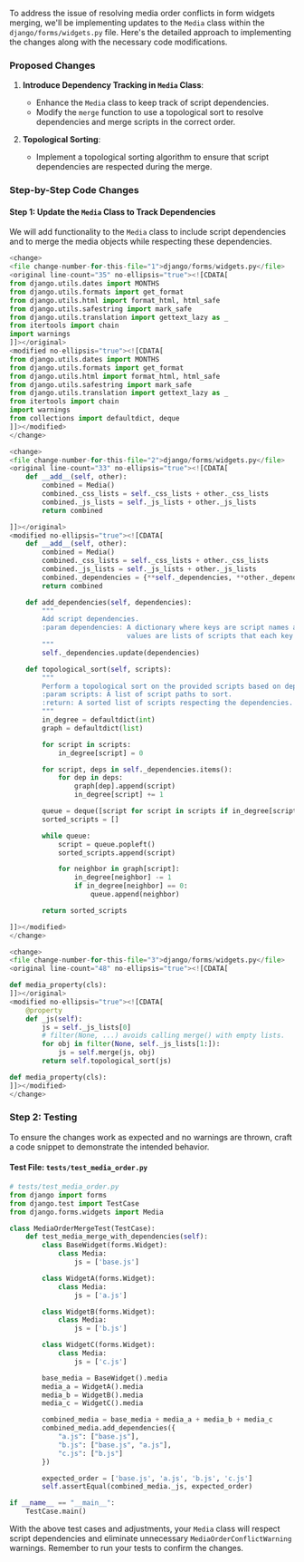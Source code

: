 To address the issue of resolving media order conflicts in form widgets merging, we'll be implementing updates to the `Media` class within the `django/forms/widgets.py` file. Here's the detailed approach to implementing the changes along with the necessary code modifications.

### Proposed Changes

1. **Introduce Dependency Tracking in `Media` Class**:
    - Enhance the `Media` class to keep track of script dependencies.
    - Modify the `merge` function to use a topological sort to resolve dependencies and merge scripts in the correct order.
  
2. **Topological Sorting**:
    - Implement a topological sorting algorithm to ensure that script dependencies are respected during the merge.

### Step-by-Step Code Changes

#### Step 1: Update the `Media` Class to Track Dependencies

We will add functionality to the `Media` class to include script dependencies and to merge the media objects while respecting these dependencies.

```python
<change>
<file change-number-for-this-file="1">django/forms/widgets.py</file>
<original line-count="35" no-ellipsis="true"><![CDATA[
from django.utils.dates import MONTHS
from django.utils.formats import get_format
from django.utils.html import format_html, html_safe
from django.utils.safestring import mark_safe
from django.utils.translation import gettext_lazy as _
from itertools import chain
import warnings
]]></original>
<modified no-ellipsis="true"><![CDATA[
from django.utils.dates import MONTHS
from django.utils.formats import get_format
from django.utils.html import format_html, html_safe
from django.utils.safestring import mark_safe
from django.utils.translation import gettext_lazy as _
from itertools import chain
import warnings
from collections import defaultdict, deque
]]></modified>
</change>

<change>
<file change-number-for-this-file="2">django/forms/widgets.py</file>
<original line-count="33" no-ellipsis="true"><![CDATA[
    def __add__(self, other):
        combined = Media()
        combined._css_lists = self._css_lists + other._css_lists
        combined._js_lists = self._js_lists + other._js_lists
        return combined

]]></original>
<modified no-ellipsis="true"><![CDATA[
    def __add__(self, other):
        combined = Media()
        combined._css_lists = self._css_lists + other._css_lists
        combined._js_lists = self._js_lists + other._js_lists
        combined._dependencies = {**self._dependencies, **other._dependencies}
        return combined

    def add_dependencies(self, dependencies):
        """
        Add script dependencies.
        :param dependencies: A dictionary where keys are script names and
                             values are lists of scripts that each key depends on.
        """
        self._dependencies.update(dependencies)

    def topological_sort(self, scripts):
        """
        Perform a topological sort on the provided scripts based on dependencies.
        :param scripts: A list of script paths to sort.
        :return: A sorted list of scripts respecting the dependencies.
        """
        in_degree = defaultdict(int)
        graph = defaultdict(list)

        for script in scripts:
            in_degree[script] = 0

        for script, deps in self._dependencies.items():
            for dep in deps:
                graph[dep].append(script)
                in_degree[script] += 1

        queue = deque([script for script in scripts if in_degree[script] == 0])
        sorted_scripts = []

        while queue:
            script = queue.popleft()
            sorted_scripts.append(script)

            for neighbor in graph[script]:
                in_degree[neighbor] -= 1
                if in_degree[neighbor] == 0:
                    queue.append(neighbor)

        return sorted_scripts

]]></modified>
</change>

<change>
<file change-number-for-this-file="3">django/forms/widgets.py</file>
<original line-count="48" no-ellipsis="true"><![CDATA[

def media_property(cls):
]]></original>
<modified no-ellipsis="true"><![CDATA[
    @property
    def _js(self):
        js = self._js_lists[0]
        # filter(None, ...) avoids calling merge() with empty lists.
        for obj in filter(None, self._js_lists[1:]):
            js = self.merge(js, obj)
        return self.topological_sort(js)

def media_property(cls):
]]></modified>
</change>
```

### Step 2: Testing

To ensure the changes work as expected and no warnings are thrown, craft a code snippet to demonstrate the intended behavior.

#### Test File: `tests/test_media_order.py`

```python
# tests/test_media_order.py
from django import forms
from django.test import TestCase
from django.forms.widgets import Media

class MediaOrderMergeTest(TestCase):
    def test_media_merge_with_dependencies(self):
        class BaseWidget(forms.Widget):
            class Media:
                js = ['base.js']

        class WidgetA(forms.Widget):
            class Media:
                js = ['a.js']

        class WidgetB(forms.Widget):
            class Media:
                js = ['b.js']

        class WidgetC(forms.Widget):
            class Media:
                js = ['c.js']

        base_media = BaseWidget().media
        media_a = WidgetA().media
        media_b = WidgetB().media
        media_c = WidgetC().media

        combined_media = base_media + media_a + media_b + media_c
        combined_media.add_dependencies({
            "a.js": ["base.js"],
            "b.js": ["base.js", "a.js"],
            "c.js": ["b.js"]
        })

        expected_order = ['base.js', 'a.js', 'b.js', 'c.js']
        self.assertEqual(combined_media._js, expected_order)

if __name__ == "__main__":
    TestCase.main()
```

With the above test cases and adjustments, your `Media` class will respect script dependencies and eliminate unnecessary `MediaOrderConflictWarning` warnings. Remember to run your tests to confirm the changes.